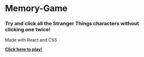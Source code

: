 # Memory-Game

### Try and click all the Stranger Things characters without clicking one twice!

Made with React and CSS

**[Click here to play!](https://vlineros.github.io/Memory-Game/)**
